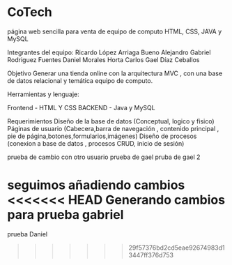 # CoTech
página web sencilla para venta de equipo de computo HTML, CSS, JAVA y MySQL

Integrantes del equipo:
Ricardo López Arriaga Bueno
Alejandro Gabriel Rodriguez Fuentes
Daniel Morales Horta 
Carlos Gael Díaz Ceballos 

Objetivo 
Generar una tienda online con la arquitectura MVC , con una base de datos relacional y temática equipo de computo.

Herramientas y lenguaje: 

Frontend - HTML Y CSS
BACKEND - Java y MySQL

Requerimientos
Diseño de la base de datos (Conceptual, logico y fisico)
Páginas de usuario (Cabecera,barra de navegación , contenido principal , pie de página,botones,formularios,imágenes) 
Diseño de procesos (conexion a base de datos , procesos CRUD, inicio de sesión)

prueba de cambio con otro usuario 
prueba de gael 
pruba de gael 2
  
seguimos añadiendo cambios
<<<<<<< HEAD
Generando cambios para prueba gabriel
=======

prueba Daniel 

>>>>>>> 29f57376bd2cd5eae92674983d13447ff376d753
